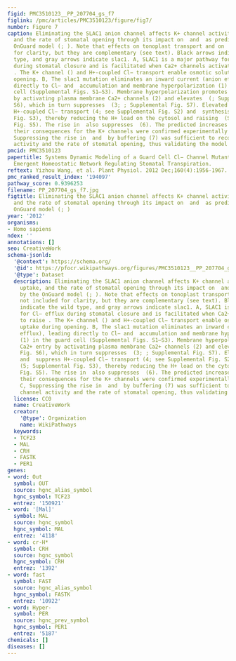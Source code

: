```yaml
---
figid: PMC3510123__PP_207704_gs_f7
figlink: /pmc/articles/PMC3510123/figure/fig7/
number: Figure 7
caption: Eliminating the SLAC1 anion channel affects K+ channel activity, K+ uptake,
  and the rate of stomatal opening through its impact on  and  as predicted by the
  OnGuard model (; ). Note that effects on tonoplast transport and on  are not included
  for clarity, but they are complementary (see text). Black arrows indicate the wild
  type, and gray arrows indicate slac1. A, SLAC1 is a major pathway for Cl− efflux
  during stomatal closure and is facilitated when Ca2+ channels activate to raise
  . The K+ channel () and H+-coupled Cl− transport enable osmotic solute uptake during
  opening. B, The slac1 mutation eliminates an inward current (anion efflux), leading
  directly to Cl− and  accumulation and membrane hyperpolarization (1) in the guard
  cell (Supplemental Figs. S1–S3). Membrane hyperpolarization promotes Ca2+ entry
  by activating plasma membrane Ca2+ channels (2) and elevates  (; Supplemental Fig.
  S6), which in turn suppresses  (3; ; Supplemental Fig. S7). Elevated Cl− and  suppress
  H+-coupled Cl− transport (4; see Supplemental Fig. S2) and  synthesis (5; Supplemental
  Fig. S3), thereby reducing the H+ load on the cytosol and raising  (Supplemental
  Fig. S5). The rise in  also suppresses  (6). The predicted increases in , , and
  their consequences for the K+ channels were confirmed experimentally ( and ). C,
  Suppressing the rise in  and  by buffering (7) was sufficient to recover K+ channel
  activity and the rate of stomatal opening, thus validating the model ().
pmcid: PMC3510123
papertitle: Systems Dynamic Modeling of a Guard Cell Cl− Channel Mutant Uncovers an
  Emergent Homeostatic Network Regulating Stomatal Transpiration.
reftext: Yizhou Wang, et al. Plant Physiol. 2012 Dec;160(4):1956-1967.
pmc_ranked_result_index: '194097'
pathway_score: 0.9396253
filename: PP_207704_gs_f7.jpg
figtitle: Eliminating the SLAC1 anion channel affects K+ channel activity, K+ uptake,
  and the rate of stomatal opening through its impact on  and  as predicted by the
  OnGuard model (; )
year: '2012'
organisms:
- Homo sapiens
ndex: ''
annotations: []
seo: CreativeWork
schema-jsonld:
  '@context': https://schema.org/
  '@id': https://pfocr.wikipathways.org/figures/PMC3510123__PP_207704_gs_f7.html
  '@type': Dataset
  description: Eliminating the SLAC1 anion channel affects K+ channel activity, K+
    uptake, and the rate of stomatal opening through its impact on  and  as predicted
    by the OnGuard model (; ). Note that effects on tonoplast transport and on  are
    not included for clarity, but they are complementary (see text). Black arrows
    indicate the wild type, and gray arrows indicate slac1. A, SLAC1 is a major pathway
    for Cl− efflux during stomatal closure and is facilitated when Ca2+ channels activate
    to raise . The K+ channel () and H+-coupled Cl− transport enable osmotic solute
    uptake during opening. B, The slac1 mutation eliminates an inward current (anion
    efflux), leading directly to Cl− and  accumulation and membrane hyperpolarization
    (1) in the guard cell (Supplemental Figs. S1–S3). Membrane hyperpolarization promotes
    Ca2+ entry by activating plasma membrane Ca2+ channels (2) and elevates  (; Supplemental
    Fig. S6), which in turn suppresses  (3; ; Supplemental Fig. S7). Elevated Cl−
    and  suppress H+-coupled Cl− transport (4; see Supplemental Fig. S2) and  synthesis
    (5; Supplemental Fig. S3), thereby reducing the H+ load on the cytosol and raising  (Supplemental
    Fig. S5). The rise in  also suppresses  (6). The predicted increases in , , and
    their consequences for the K+ channels were confirmed experimentally ( and ).
    C, Suppressing the rise in  and  by buffering (7) was sufficient to recover K+
    channel activity and the rate of stomatal opening, thus validating the model ().
  license: CC0
  name: CreativeWork
  creator:
    '@type': Organization
    name: WikiPathways
  keywords:
  - TCF23
  - MAL
  - CRH
  - FASTK
  - PER1
genes:
- word: Out
  symbol: OUT
  source: hgnc_alias_symbol
  hgnc_symbol: TCF23
  entrez: '150921'
- word: '[Mal]'
  symbol: MAL
  source: hgnc_symbol
  hgnc_symbol: MAL
  entrez: '4118'
- word: cr-H*
  symbol: CRH
  source: hgnc_symbol
  hgnc_symbol: CRH
  entrez: '1392'
- word: fast
  symbol: FAST
  source: hgnc_alias_symbol
  hgnc_symbol: FASTK
  entrez: '10922'
- word: Нуper-
  symbol: PER
  source: hgnc_prev_symbol
  hgnc_symbol: PER1
  entrez: '5187'
chemicals: []
diseases: []
---
```

